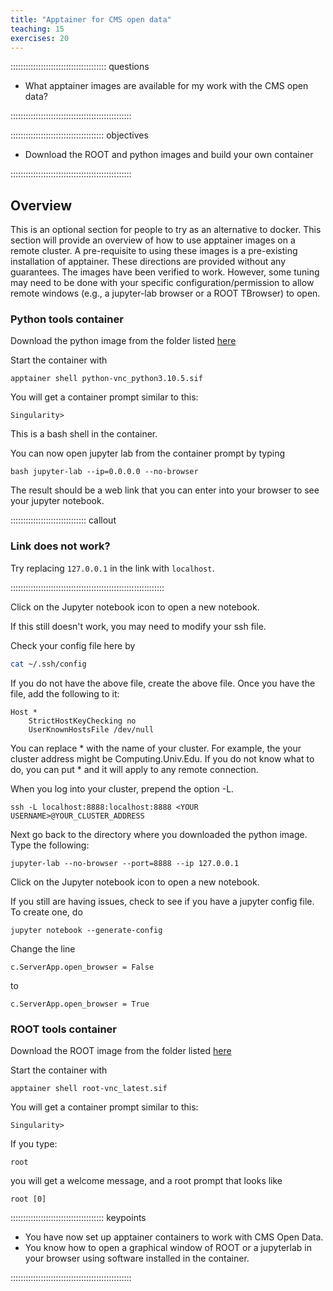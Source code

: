 ```yaml
---
title: "Apptainer for CMS open data"
teaching: 15
exercises: 20
---
```


:::::::::::::::::::::::::::::::::::::: questions 

- What apptainer images are available for my work with the CMS open data?

::::::::::::::::::::::::::::::::::::::::::::::::

::::::::::::::::::::::::::::::::::::: objectives

- Download the ROOT and python images and build your own container

::::::::::::::::::::::::::::::::::::::::::::::::

## Overview

This is an optional section for people to try as an alternative to docker. This section will provide an overview of how to use apptainer images on a remote cluster. A pre-requisite to using these images is a pre-existing installation of apptainer. These directions are provided without any guarantees. The images have been verified to work. However, some tuning may need to be done with your specific configuration/permission to allow remote windows (e.g., a jupyter-lab browser or a ROOT TBrowser) to open. 


### Python tools container

Download the python image from the folder listed [here](https://cernbox.cern.ch/s/eOLXvywJ9EJUP3Q)

Start the container with

```
apptainer shell python-vnc_python3.10.5.sif
```

You will get a container prompt similar to this:

```
Singularity>
```

This is a bash shell in the container.

You can now open jupyter lab from the container prompt by typing

```
bash jupyter-lab --ip=0.0.0.0 --no-browser
```

The result should be a web link that you can enter into your browser to see your jupyter notebook.

:::::::::::::::::::::::::::::: callout

### Link does not work?

Try replacing `127.0.0.1` in the link with `localhost`.

:::::::::::::::::::::::::::::::::::::::::::::::::::::::::::::

Click on the Jupyter notebook icon to open a new notebook. 

If this still doesn't work, you may need to modify your ssh file.

Check your config file here by 

```bash
cat ~/.ssh/config
```

If you do not have the above file, create the above file. 
Once you have the file, add the following to it:

```
Host *
    StrictHostKeyChecking no
    UserKnownHostsFile /dev/null
```

You can replace * with the name of your cluster. For example, the your cluster address might be Computing.Univ.Edu. If you do not know what to do, you can put * and it will apply to any remote connection.

When you log into your cluster, prepend the option -L.

```
ssh -L localhost:8888:localhost:8888 <YOUR USERNAME>@YOUR_CLUSTER_ADDRESS
```

Next go back to the directory where you downloaded the python image. Type the following: 

```
jupyter-lab --no-browser --port=8888 --ip 127.0.0.1
```

Click on the Jupyter notebook icon to open a new notebook. 

If you still are having issues, check to see if you have a jupyter config file. To create one, do
```
jupyter notebook --generate-config
```
Change the line 

```
c.ServerApp.open_browser = False
```
to 

```
c.ServerApp.open_browser = True
```

### ROOT tools container

Download the ROOT image from the folder listed [here](https://cernbox.cern.ch/s/eOLXvywJ9EJUP3Q)

Start the container with

```
apptainer shell root-vnc_latest.sif 
```

You will get a container prompt similar to this:

```
Singularity>
```

If you type:
```
root
```
you will get a welcome message, and a root prompt that looks like

```
root [0]
```

::::::::::::::::::::::::::::::::::::: keypoints 

- You have now set up apptainer containers to work with CMS Open Data.
- You know how to open a graphical window of ROOT or a jupyterlab in your browser using software installed in the container.

::::::::::::::::::::::::::::::::::::::::::::::::
